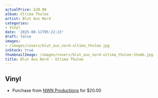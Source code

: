 ```yaml
---
actualPrice: $20.00
album: Ultima Thulee
artist: Blut Aus Nord
categories:
- Vinyl
date: '2025-08-11T05:22:23'
draft: false
images:
- /images/covers/blut_aus_nord-ultima_thulee.jpg
inStock: true
thumbnailImage: /images/covers/blut_aus_nord-ultima_thulee-thumb.jpg
title: Blut Aus Nord - Ultima Thulee
---
```


## Vinyl
* Purchase from [NWN Productions](http://shop.nwnprod.com/index.php?route=product/product&path=75&product_id=59298&sort=pd.name&order=ASC) for $20.00
